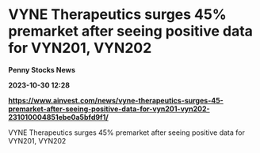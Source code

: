 # VYNE Therapeutics surges 45% premarket after seeing positive data for VYN201, VYN202
**Penny Stocks News**

**2023-10-30 12:28**

**https://www.ainvest.com/news/vyne-therapeutics-surges-45-premarket-after-seeing-positive-data-for-vyn201-vyn202-231010004851ebe0a5bfd9f1/**

VYNE Therapeutics surges 45% premarket after seeing positive data for VYN201, VYN202
